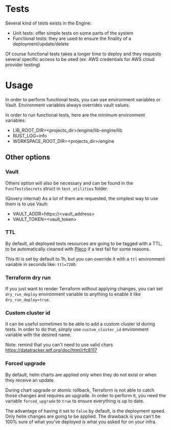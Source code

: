 # Tests

Several kind of tests exists in the Engine:
* Unit tests: offer simple tests on some parts of the system
* Functional tests: they are used to ensure the finality of a deployment/update/delete

Of course functional tests takes a longer time to deploy and they requests several specific access to be used (ex: AWS credentials for AWS cloud provider testing)

# Usage

In order to perform functional tests, you can use environment variables or Vault. Environment variables always overrides vault values.

In order to run functional tests, here are the minimum environment variables:
* LIB_ROOT_DIR=<projects_dir>/engine/lib-engine/lib
* RUST_LOG=info
* WORKSPACE_ROOT_DIR=<projects_dir>/engine

## Other options

### Vault
Others option will also be necessary and can be found in the `FuncTestsSecrets` struct in `test_utilities` folder.

(Qovery internal) As a lot of them are requested, the simplest way to use them is to use Vault:
* VAULT_ADDR=https://<vault_address>
* VAULT_TOKEN=<vault_token>

### TTL
By default, all deployed tests resources are going to be tagged with a TTL, to be automatically cleaned with [Pleco](https://github.com/Qovery/pleco) if a test fail for some reasons.

This ttl is set by default to 1h, but you can override it with a `ttl` environment variable in seconds like: `ttl=7200`.

### Terraform dry run
If you just want to render Terraform without applying changes, you can set `dry_run_deploy` environment variable to anything to enable it like `dry_run_deploy=true`.

### Custom cluster id
It can be useful sometimes to be able to add a custom cluster id during tests. In order to do that, simply use `custom_cluster_id` environment variable with the desired name.

Note: remind that you can't need to use valid chars https://datatracker.ietf.org/doc/html/rfc8117

### Forced upgrade
By default, helm charts are applied only when they do not exist or when they receive an update.

During chart upgrade or atomic rollback, Terraform is not able to catch those changes and requires an upgrade.
In order to perform it, you need the variable `forced_upgrade` to `true` to ensure everything is up to date.

The advantage of having it set to `false` by default, is the deployment speed. Only helm changes are going to be applied. The drawback is you can't
be 100% sure of what you've deployed is what you asked for on your infra.